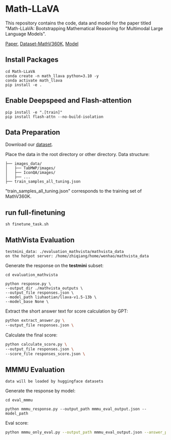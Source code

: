 # Math-LLaVA

This repository contains the code, data and model for the paper titled "Math-LLaVA: Bootstrapping Mathematical Reasoning for Multimodal Large Language Models".

[Paper](), [Dataset-MathV360K](), [Model]()


## Install Packages
```
cd Math-LLaVA
conda create -n math_llava python=3.10 -y
conda activate math_llava
pip install -e .
```
## Enable Deepspeed and Flash-attention
```
pip install -e ".[train]"
pip install flash-attn --no-build-isolation
```

## Data Preparation
Download our [dataset]().

Place the data in the root directory or other directory.
Data structure:
```
├── images_data/
│   ├── TabMWP/images/
│   ├── IconQA/images/
│   ├── ...
├── train_samples_all_tuning.json
```
"train_samples_all_tuning.json" corresponds to the training set of MathV360K. 

## run full-finetuning
```
sh finetune_task.sh
```

## MathVista Evaluation
```
testmini_data: ./evaluation_mathvista/mathvista_data
on the hotpot server: /home/zhiqiang/home/wenhao/mathvista_data
```
Generate the response on the **testmini** subset:
```
cd evaluation_mathvista

python response.py \
--output_dir ./mathvista_outputs \
--output_file responses.json \
--model_path liuhaotian/llava-v1.5-13b \
--model_base None \ 
```
Extract the short answer text for score calculation by GPT:

```sh
python extract_answer.py \
--output_file responses.json \
```

Calculate the final score:

```sh
python calculate_score.py \
--output_file responses.json \
--score_file responses_score.json \
```




## MMMU Evaluation
```
data will be loaded by huggingface datasets
```
Generate the response by model:
```
cd eval_mmmu

python mmmu_response.py --output_path mmmu_eval_output.json --model_path 
```
Eval score:

```sh
python mmmu_only_eval.py --output_path mmmu_eval_output.json --answer_path ./answer_dict_val.json
```

